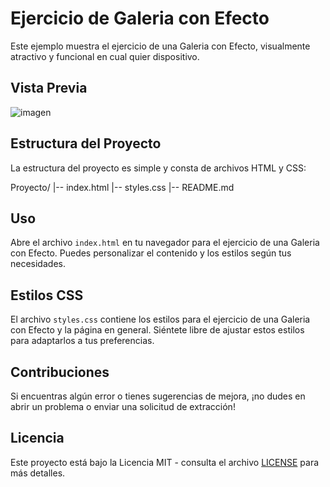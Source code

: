 # Ejercicio de Galeria con Efecto

Este ejemplo muestra el ejercicio de una Galeria con Efecto, visualmente atractivo y funcional en cual quier dispositivo.

## Vista Previa

![imagen](https://github.com/diegudeveloper/20projects/assets/62949966/a51d6345-0915-456f-b674-aad5cfcd7af1)


## Estructura del Proyecto

La estructura del proyecto es simple y consta de archivos HTML y CSS:

Proyecto/
|-- index.html
|-- styles.css
|-- README.md


## Uso

Abre el archivo `index.html` en tu navegador para el ejercicio de una Galeria con Efecto. Puedes personalizar el contenido y los estilos según tus necesidades.

## Estilos CSS

El archivo `styles.css` contiene los estilos para el ejercicio de una Galeria con Efecto y la página en general. Siéntete libre de ajustar estos estilos para adaptarlos a tus preferencias.

## Contribuciones

Si encuentras algún error o tienes sugerencias de mejora, ¡no dudes en abrir un problema o enviar una solicitud de extracción!

## Licencia

Este proyecto está bajo la Licencia MIT - consulta el archivo [LICENSE](./LICENSE) para más detalles.